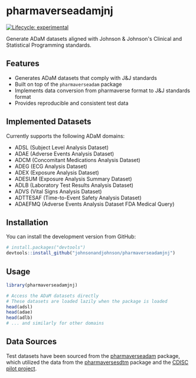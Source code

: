 # pharmaverseadamjnj

[![Lifecycle: experimental](https://img.shields.io/badge/lifecycle-experimental-orange.svg)](https://lifecycle.r-lib.org/articles/stages.html#experimental)

Generate ADaM datasets aligned with Johnson & Johnson's Clinical and Statistical Programming standards.


## Features

- Generates ADaM datasets that comply with J&J standards
- Built on top of the `pharmaverseadam` package
- Implements data conversion from pharmaverse format to J&J standards format
- Provides reproducible and consistent test data

## Implemented Datasets

Currently supports the following ADaM domains:
- ADSL (Subject Level Analysis Dataset)
- ADAE (Adverse Events Analysis Dataset)
- ADCM (Concomitant Medications Analysis Dataset)
- ADEG (ECG Analysis Dataset)
- ADEX (Exposure Analysis Dataset)
- ADESUM (Exposure Analysis Summary Dataset) 
- ADLB (Laboratory Test Results Analysis Dataset)
- ADVS (Vital Signs Analysis Dataset)
- ADTTESAF (Time-to-Event Safety Analysis Dataset)
- ADAEFMQ (Adverse Events Analysis Dataset FDA Medical Query)

## Installation

You can install the development version from GitHub:

```r
# install.packages("devtools")
devtools::install_github("johnsonandjohnson/pharmaverseadamjnj")
```

## Usage

```r
library(pharmaverseadamjnj)

# Access the ADaM datasets directly
# These datasets are loaded lazily when the package is loaded
head(adsl)
head(adae)
head(adlb)
# ... and similarly for other domains
```

## Data Sources
Test datasets have been sourced from the [pharmaverseadam](https://github.com/pharmaverse/pharmaverseadam) package, which utilized the data from the [pharmaversesdtm](https://github.com/pharmaverse/pharmaversesdtm) package and the [CDISC pilot project](https://github.com/cdisc-org/sdtm-adam-pilot-project).
